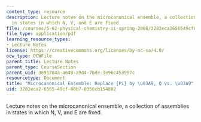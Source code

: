 ```yaml
---
content_type: resource
description: Lecture notes on the microcanonical ensemble, a collection of assemblies
  in states in which N, V, and E are fixed.
file: /courses/5-62-physical-chemistry-ii-spring-2008/3282eca2656549cf88b70356cb154802_04_562ln08.pdf
file_type: application/pdf
learning_resource_types:
- Lecture Notes
license: https://creativecommons.org/licenses/by-nc-sa/4.0/
ocw_type: OCWFile
parent_title: Lecture Notes
parent_type: CourseSection
parent_uid: 3691784a-a649-a9d4-7bde-3e96c453997c
resourcetype: Document
title: "Microcanonical Ensemble: Replace {Pi} by \u03A9, Q vs. \u03A9"
uid: 3282eca2-6565-49cf-88b7-0356cb154802
---
```

Lecture notes on the microcanonical ensemble, a collection of assemblies in states in which N, V, and E are fixed.